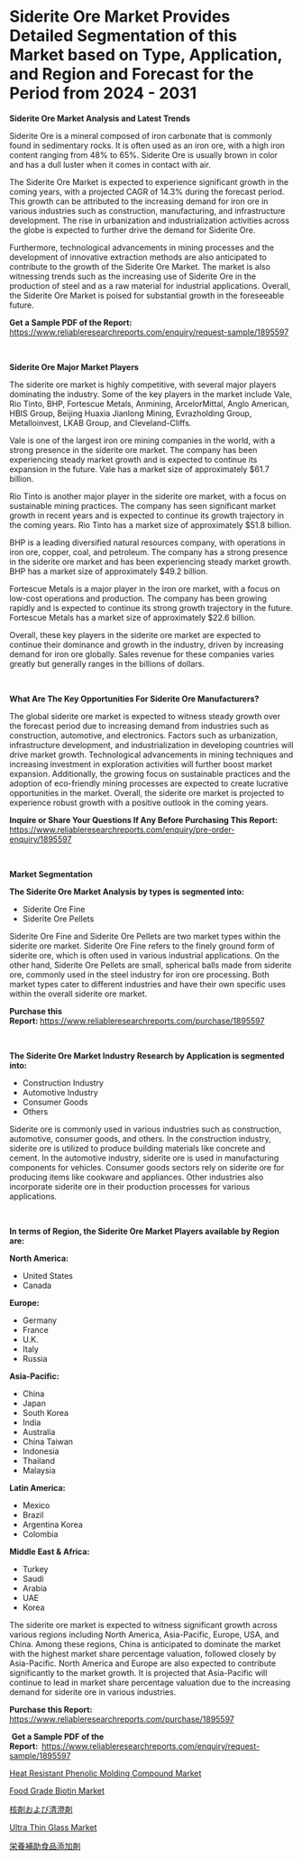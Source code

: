 <p><h1>Siderite Ore Market Provides Detailed Segmentation of this Market based on Type, Application, and Region and Forecast for the Period from 2024 - 2031</h1></p><p><strong>Siderite Ore Market Analysis and Latest Trends</strong></p>
<p><p>Siderite Ore is a mineral composed of iron carbonate that is commonly found in sedimentary rocks. It is often used as an iron ore, with a high iron content ranging from 48% to 65%. Siderite Ore is usually brown in color and has a dull luster when it comes in contact with air.</p><p>The Siderite Ore Market is expected to experience significant growth in the coming years, with a projected CAGR of 14.3% during the forecast period. This growth can be attributed to the increasing demand for iron ore in various industries such as construction, manufacturing, and infrastructure development. The rise in urbanization and industrialization activities across the globe is expected to further drive the demand for Siderite Ore.</p><p>Furthermore, technological advancements in mining processes and the development of innovative extraction methods are also anticipated to contribute to the growth of the Siderite Ore Market. The market is also witnessing trends such as the increasing use of Siderite Ore in the production of steel and as a raw material for industrial applications. Overall, the Siderite Ore Market is poised for substantial growth in the foreseeable future.</p></p>
<p><strong>Get a Sample PDF of the Report:&nbsp;</strong> <a href="https://www.reliableresearchreports.com/enquiry/request-sample/1895597">https://www.reliableresearchreports.com/enquiry/request-sample/1895597</a></p>
<p>&nbsp;</p>
<p><strong>Siderite Ore Major Market Players</strong></p>
<p><p>The siderite ore market is highly competitive, with several major players dominating the industry. Some of the key players in the market include Vale, Rio Tinto, BHP, Fortescue Metals, Anmining, ArcelorMittal, Anglo American, HBIS Group, Beijing Huaxia Jianlong Mining, Evrazholding Group, Metalloinvest, LKAB Group, and Cleveland-Cliffs.</p><p>Vale is one of the largest iron ore mining companies in the world, with a strong presence in the siderite ore market. The company has been experiencing steady market growth and is expected to continue its expansion in the future. Vale has a market size of approximately $61.7 billion.</p><p>Rio Tinto is another major player in the siderite ore market, with a focus on sustainable mining practices. The company has seen significant market growth in recent years and is expected to continue its growth trajectory in the coming years. Rio Tinto has a market size of approximately $51.8 billion.</p><p>BHP is a leading diversified natural resources company, with operations in iron ore, copper, coal, and petroleum. The company has a strong presence in the siderite ore market and has been experiencing steady market growth. BHP has a market size of approximately $49.2 billion.</p><p>Fortescue Metals is a major player in the iron ore market, with a focus on low-cost operations and production. The company has been growing rapidly and is expected to continue its strong growth trajectory in the future. Fortescue Metals has a market size of approximately $22.6 billion.</p><p>Overall, these key players in the siderite ore market are expected to continue their dominance and growth in the industry, driven by increasing demand for iron ore globally. Sales revenue for these companies varies greatly but generally ranges in the billions of dollars.</p></p>
<p>&nbsp;</p>
<p><strong>What Are The Key Opportunities For Siderite Ore Manufacturers?</strong></p>
<p><p>The global siderite ore market is expected to witness steady growth over the forecast period due to increasing demand from industries such as construction, automotive, and electronics. Factors such as urbanization, infrastructure development, and industrialization in developing countries will drive market growth. Technological advancements in mining techniques and increasing investment in exploration activities will further boost market expansion. Additionally, the growing focus on sustainable practices and the adoption of eco-friendly mining processes are expected to create lucrative opportunities in the market. Overall, the siderite ore market is projected to experience robust growth with a positive outlook in the coming years.</p></p>
<p><strong>Inquire or Share Your Questions If Any Before Purchasing This Report:</strong> <a href="https://www.reliableresearchreports.com/enquiry/pre-order-enquiry/1895597">https://www.reliableresearchreports.com/enquiry/pre-order-enquiry/1895597</a></p>
<p>&nbsp;</p>
<p><strong>Market Segmentation</strong></p>
<p><strong>The Siderite Ore Market Analysis by types is segmented into:</strong></p>
<p><ul><li>Siderite Ore Fine</li><li>Siderite Ore Pellets</li></ul></p>
<p><p>Siderite Ore Fine and Siderite Ore Pellets are two market types within the siderite ore market. Siderite Ore Fine refers to the finely ground form of siderite ore, which is often used in various industrial applications. On the other hand, Siderite Ore Pellets are small, spherical balls made from siderite ore, commonly used in the steel industry for iron ore processing. Both market types cater to different industries and have their own specific uses within the overall siderite ore market.</p></p>
<p><strong>Purchase this Report:&nbsp;</strong><a href="https://www.reliableresearchreports.com/purchase/1895597">https://www.reliableresearchreports.com/purchase/1895597</a></p>
<p>&nbsp;</p>
<p><strong>The Siderite Ore Market Industry Research by Application is segmented into:</strong></p>
<p><ul><li>Construction Industry</li><li>Automotive Industry</li><li>Consumer Goods</li><li>Others</li></ul></p>
<p><p>Siderite ore is commonly used in various industries such as construction, automotive, consumer goods, and others. In the construction industry, siderite ore is utilized to produce building materials like concrete and cement. In the automotive industry, siderite ore is used in manufacturing components for vehicles. Consumer goods sectors rely on siderite ore for producing items like cookware and appliances. Other industries also incorporate siderite ore in their production processes for various applications.</p></p>
<p>&nbsp;</p>
<p><strong>In terms of Region, the Siderite Ore Market Players available by Region are:</strong></p>
<p>
    <p> <strong> North America: </strong>
        <ul>
            <li>United States</li>
            <li>Canada</li>
        </ul>
        </p> 
    <p> <strong> Europe: </strong>
        <ul>
            <li>Germany</li>
            <li>France</li>
            <li>U.K.</li>
            <li>Italy</li>
            <li>Russia</li>
        </ul>
        </p> 
    <p> <strong> Asia-Pacific: </strong>
        <ul>
            <li>China</li>
            <li>Japan</li>
            <li>South Korea</li>
            <li>India</li>
            <li>Australia</li>
            <li>China Taiwan</li>
            <li>Indonesia</li>
            <li>Thailand</li>
            <li>Malaysia</li>
        </ul>
        </p> 
    <p> <strong> Latin America: </strong>
        <ul>
            <li>Mexico</li>
            <li>Brazil</li>
            <li>Argentina Korea</li>
            <li>Colombia</li>
        </ul>
        </p> 
    <p> <strong> Middle East & Africa: </strong>
        <ul>
            <li>Turkey</li>
            <li>Saudi</li>
            <li>Arabia</li>
            <li>UAE</li>
            <li>Korea</li>
        </ul>
    </p>
    </p>
<p><p>The siderite ore market is expected to witness significant growth across various regions including North America, Asia-Pacific, Europe, USA, and China. Among these regions, China is anticipated to dominate the market with the highest market share percentage valuation, followed closely by Asia-Pacific. North America and Europe are also expected to contribute significantly to the market growth. It is projected that Asia-Pacific will continue to lead in market share percentage valuation due to the increasing demand for siderite ore in various industries.</p></p>
<p><strong>Purchase this Report: </strong><a href="https://www.reliableresearchreports.com/purchase/1895597">https://www.reliableresearchreports.com/purchase/1895597</a></p>
<p>&nbsp;<strong>Get a Sample PDF of the Report:&nbsp;&nbsp;</strong><a href="https://www.reliableresearchreports.com/enquiry/request-sample/1895597">https://www.reliableresearchreports.com/enquiry/request-sample/1895597</a></p>
<p><strong></strong></p>
<p><p><a href="https://issuu.com/reportprime-2/docs/heat-resistant-phenolic-molding-compound-market-si">Heat Resistant Phenolic Molding Compound Market</a></p><p><a href="https://issuu.com/reportprime-2/docs/food-grade-biotin-market-size-2030.pptx">Food Grade Biotin Market</a></p><p><a href="https://github.com/avwofrml53535/Market-Research-Report-List-1/blob/main/3760182192703.md">核剤および清澄剤</a></p><p><a href="https://github.com/mbisetmhermsr/Market-Research-Report-List-1/blob/main/ultra-thin-glass-market.md">Ultra Thin Glass Market</a></p><p><a href="https://github.com/vtbvgl20191192/Market-Research-Report-List-1/blob/main/4207904192704.md">栄養補助食品添加剤</a></p></p>